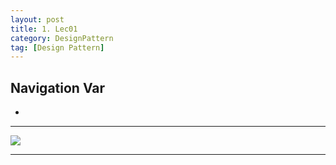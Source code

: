 ```yaml
---
layout: post
title: 1. Lec01
category: DesignPattern
tag: [Design Pattern]
---
```


## Navigation Var

- **[]()**

---

<img src="/public/img/DesignPattern/">

---
